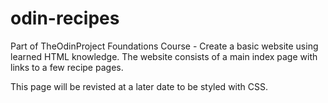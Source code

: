 # odin-recipes

Part of TheOdinProject Foundations Course - Create a basic website using learned HTML knowledge.
The website consists of a main index page with links to a few recipe pages. 

This page will be revisted at a later date to be styled with CSS. 